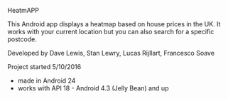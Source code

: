 HeatmAPP

This Android app displays a heatmap based on house prices in the UK.
It works with your current location but you can also search for a specific postcode.

Developed by Dave Lewis, Stan Lewry, Lucas Rijllart, Francesco Soave

Project started 5/10/2016

- made in Android 24
- works with API 18 - Android 4.3 (Jelly Bean) and up
